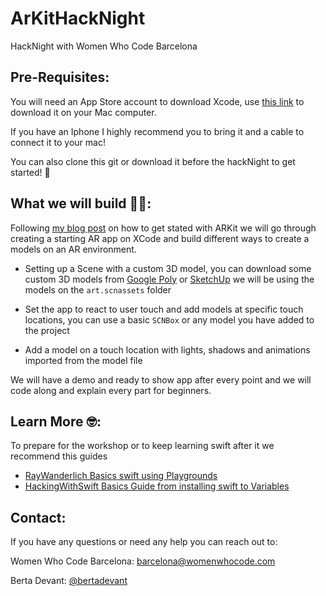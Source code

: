 # ArKitHackNight
HackNight with Women Who Code Barcelona

Pre-Requisites:
------
You will need an App Store account to download Xcode, use [this link](https://itunes.apple.com/us/app/xcode/id497799835?mt=12) to download it on your Mac computer.

If you have an Iphone I highly recommend you to bring it and a cable to connect it to your mac!

You can also clone this git or download it before the hackNight to get started! 💪

What we will build 👩‍💻:
------
Following [my blog post](https://www.novoda.com/blog/getting-started-with-arkit/) on how to get stated with ARKit we will go through creating a starting AR app on XCode and build different ways to create a models on an AR environment.

- Setting up a Scene with a custom 3D model, you can download some custom 3D models from [Google Poly](https://poly.google.com/) or [SketchUp](https://www.sketchup.com/) we will be using the models on the `art.scnassets` folder

- Set the app to react to user touch and add models at specific touch locations, you can use a basic `SCNBox` or any model you have added to the project

- Add a model on a touch location with lights, shadows and animations imported from the model file

We will have a demo and ready to show app after every point and we will code along and explain every part for beginners. 

Learn More 🤓:
------
To prepare for the workshop or to keep learning swift after it we recommend this guides

- [RayWanderlich Basics swift using Playgrounds](https://www.raywenderlich.com/143771/swift-tutorial-part-1-expressions-variables-constants)
- [HackingWithSwift Basics Guide from installing swift to Variables](https://www.hackingwithswift.com/read/0/1/how-to-install-xcode-and-create-a-playground)

Contact:
------
If you have any questions or need any help you can reach out to:

Women Who Code Barcelona: [barcelona@womenwhocode.com](mailto:barcelona@womenwhocode.com)

Berta Devant: [@bertadevant](https://github.com/bertadevant)
